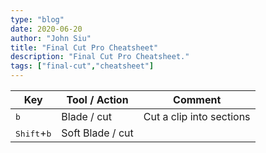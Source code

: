 ```yaml
---
type: "blog"
date: 2020-06-20
author: "John Siu"
title: "Final Cut Pro Cheatsheet"
description: "Final Cut Pro Cheatsheet."
tags: ["final-cut","cheatsheet"]
---
```

<!--more-->

Key|Tool / Action|Comment
--|--|--
<kbd>b</kbd>|Blade / cut|Cut a clip into sections
<kbd>Shift</kbd>+<kbd>b</kbd>|Soft Blade / cut|